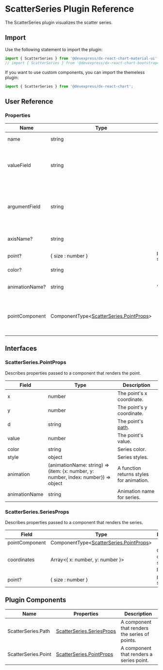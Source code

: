# ScatterSeries Plugin Reference

The ScatterSeries plugin visualizes the scatter series.

## Import

Use the following statement to import the plugin:

```js
import { ScatterSeries } from '@devexpress/dx-react-chart-material-ui';
// import { ScatterSeries } from '@devexpress/dx-react-chart-bootstrap4';
```

If you want to use custom components, you can import the themeless plugin:

```js
import { ScatterSeries } from '@devexpress/dx-react-chart';
```

## User Reference

### Properties

Name | Type | Default | Description
-----|------|---------|------------
name | string | | A series name.
valueField | string | | The name of a data field that provides series point values.
argumentField | string | | The name of a data field that provides series point argument values.
axisName? | string | | The associated axis.
point? | { size : number } | point: { size: 7 } | Point options.
color? | string | | A series color.
animationName? | string | 'translate' | Animation name for series.
pointComponent | ComponentType&lt;[ScatterSeries.PointProps](#scatterseriespointprops)&gt; | | A component that renders a series point.

## Interfaces

### ScatterSeries.PointProps

Describes properties passed to a component that renders the point.

Field | Type | Description
------|------|------------
x | number | The point's x coordinate.
y | number | The point's y coordinate.
d | string | The point's [path](https://developer.mozilla.org/en-US/docs/Web/SVG/Attribute/d).
value | number | The point's value.
color | string | Series color.
style | object | Series styles.
animation | (animationName: string) => (item: {x: number, y: number, index: number}) => object | A function returns styles for animation.
animationName | string | Animation name for series.

### ScatterSeries.SeriesProps

Describes properties passed to a component that renders the series.

Field | Type | Description
------|------|------------
pointComponent | ComponentType&lt;[ScatterSeries.PointProps](#scatterseriespointprops)&gt; | | A component that renders a series point.
coordinates | Array&lt;{ x: number, y: number }&gt; | Coordinates of the series' points.
point? | { size : number } | point: { size: 7 } | Point options.

## Plugin Components

Name | Properties | Description
-----|------------|------------
ScatterSeries.Path | [ScatterSeries.SeriesProps](#scatterseriesseriesprops) | A component that renders the series of points.
ScatterSeries.Point | [ScatterSeries.PointProps](#scatterseriespointprops) | A component that renders a series point.
